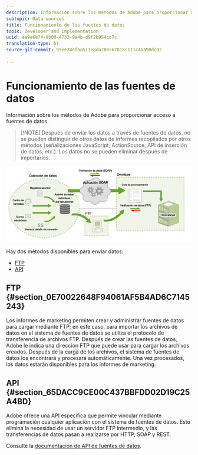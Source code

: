 ```yaml
---
description: Información sobre los métodos de Adobe para proporcionar acceso a fuentes de datos.
subtopic: Data sources
title: Funcionamiento de las fuentes de datos
topic: Developer and implementation
uuid: ee9e6e74-9b00-4733-9a4b-d9f2b954cc7c
translation-type: ht
source-git-commit: 99ee24efaa517e8da700c67818c111c4aa90dc02

---
```



# Funcionamiento de las fuentes de datos

Información sobre los métodos de Adobe para proporcionar acceso a fuentes de datos.

> [!NOTE] Después de enviar los datos a través de fuentes de datos, no se pueden distinguir de otros datos de informes recopilados por otros métodos (señalizaciones JavaScript, ActionSource, API de inserción de datos, etc.). Los datos no se pueden eliminar después de importarlos.

![](assets/data_sources_overview.png)

Hay dos métodos disponibles para enviar datos:

* [FTP](/help/import/c-data-sources/datasrc-how-data-sources-works.md#section_0E70022648F94061AF5B4AD6C7145243)
* [API](/help/import/c-data-sources/datasrc-how-data-sources-works.md#section_65DACC9CE00C437BBFDD02D19C25A4BD)

## FTP {#section_0E70022648F94061AF5B4AD6C7145243}

Los informes de marketing permiten crear y administrar fuentes de datos para cargar mediante FTP; en este caso, para importar los archivos de datos en el sistema de fuentes de datos se utiliza el protocolo de transferencia de archivos FTP. Después de crear las fuentes de datos, Adobe le indica una dirección FTP que puede usar para cargar los archivos creados. Después de la carga de los archivos, el sistema de fuentes de datos los encontrará y procesará automáticamente. Una vez procesados, los datos estarán disponibles para los informes de marketing.

## API {#section_65DACC9CE00C437BBFDD02D19C25A4BD}

Adobe ofrece una API específica que permite vincular mediante programación cualquier aplicación con el sistema de fuentes de datos. Esto elimina la necesidad de usar un servidor FTP intermedio, y las transferencias de datos pasan a realizarse por HTTP, SOAP y REST.

Consulte la [documentación de API de fuentes de datos](https://github.com/AdobeDocs/analytics-1.4-apis/tree/master/docs/data-sources-api).
